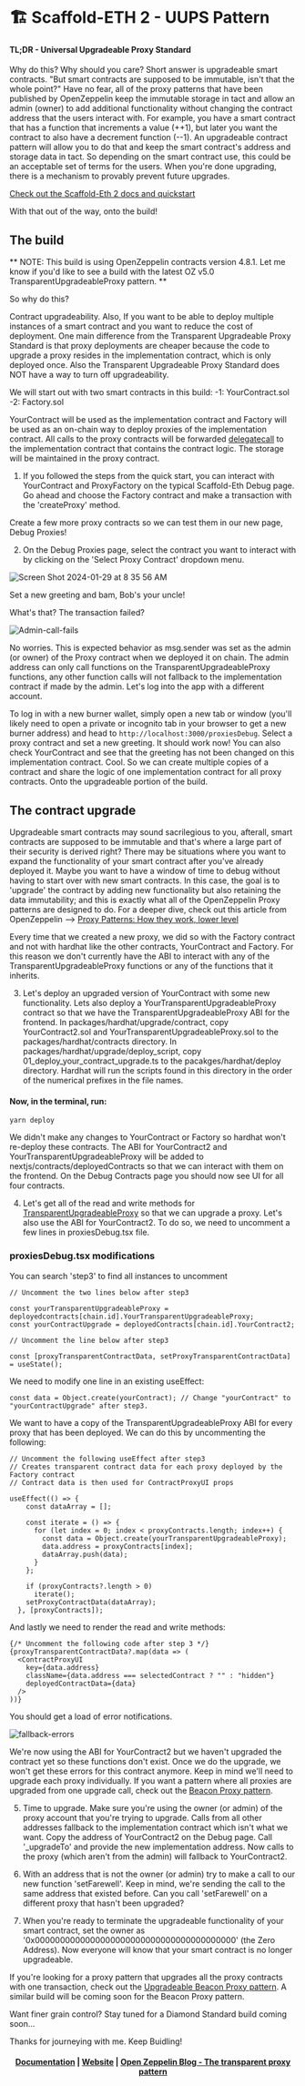 # 🏗 Scaffold-ETH 2 - UUPS Pattern

#### TL;DR - Universal Upgradeable Proxy Standard

Why do this? Why should you care? Short answer is upgradeable smart contracts. "But smart contracts are supposed to be immutable, isn't that the whole point?" Have no fear, all of the proxy patterns that have been published by OpenZeppelin keep the immutable storage in tact and allow an admin (owner) to add additional functionality without changing the contract address that the users interact with. For example, you have a smart contract that has a function that increments a value (++1), but later you want the contract to also have a decrement function (--1). An upgradeable contract pattern will allow you to do that and keep the smart contract's address and storage data in tact. So depending on the smart contract use, this could be an acceptable set of terms for the users. When you're done upgrading, there is a mechanism to provably prevent future upgrades.

[Check out the Scaffold-Eth 2 docs and quickstart](https://github.com/scaffold-eth/scaffold-eth-2/blob/main/README.md)

With that out of the way, onto the build!

## The build

** NOTE: This build is using OpenZeppelin contracts version 4.8.1. Let me know if you'd like to see a build with the latest OZ v5.0 TransparentUpgradeableProxy pattern. **

So why do this?

Contract upgradeability. Also, If you want to be able to deploy multiple instances of a smart contract and you want to reduce the cost of deployment. One main difference from the Transparent Upgradeable Proxy Standard is that proxy deployments are cheaper because the code to upgrade a proxy resides in the implementation contract, which is only deployed once. Also the Transparent Upgradeable Proxy Standard does NOT have a way to turn off upgradeability.

We will start out with two smart contracts in this build:
  -1: YourContract.sol
  -2: Factory.sol

YourContract will be used as the implementation contract and Factory will be used as an on-chain way to deploy proxies of the implementation contract. All calls to the proxy contracts will be forwarded [delegatecall](https://solidity-by-example.org/delegatecall/) to the implementation contract that contains the contract logic. The storage will be maintained in the proxy contract.

1. If you followed the steps from the quick start, you can interact with YourContract and ProxyFactory on the typical Scaffold-Eth Debug page. Go ahead and choose the Factory contract and make a transaction with the 'createProxy' method.

Create a few more proxy contracts so we can test them in our new page, Debug Proxies!

2. On the Debug Proxies page, select the contract you want to interact with by clicking on the 'Select Proxy Contract' dropdown menu.

![Screen Shot 2024-01-29 at 8 35 56 AM](https://github.com/scaffold-eth/scaffold-eth-2/assets/22818990/dc5b81ba-b212-4ef7-bb75-07cebfa0cca1)

Set a new greeting and bam, Bob's your uncle!

What's that? The transaction failed?

![Admin-call-fails](https://github.com/scaffold-eth/scaffold-eth-2/assets/22818990/a1eaeaeb-90e1-4abc-9593-1cfefdabb5a6)

No worries. This is expected behavior as msg.sender was set as the admin (or owner) of the Proxy contract when we deployed it on chain. The admin address can only call functions on the TransparentUpgradeableProxy functions, any other function calls will not fallback to the implementation contract if made by the admin. Let's log into the app with a different account.

To log in with a new burner wallet, simply open a new tab or window (you'll likely need to open a private or incognito tab in your browser to get a new burner address) and head to `http://localhost:3000/proxiesDebug`. Select a proxy contract and set a new greeting. It should work now! You can also check YourContract and see that the greeting has not been changed on this implementation contract. Cool. So we can create multiple copies of a contract and share the logic of one implementation contract for all proxy contracts. Onto the upgradeable portion of the build.

## The contract upgrade

Upgradeable smart contracts may sound sacrilegious to you, afterall, smart contracts are supposed to be immutable and that's where a large part of their security is derived right?  There may be situations where you want to expand the functionality of your smart contract after you've already deployed it. Maybe you want to have a window of time to debug without having to start over with new smart contracts. In this case, the goal is to 'upgrade' the contract by adding new functionality but also retaining the data immutability; and this is exactly what all of the OpenZeppelin Proxy patterns are designed to do. For a deeper dive, check out this article from OpenZeppelin --> [Proxy Patterns: How they work, lower level](https://blog.openzeppelin.com/proxy-patterns?utm_source=zos&utm_medium=blog&utm_campaign=transparent-proxy-pattern)

Every time that we created a new proxy, we did so with the Factory contract and not with hardhat like the other contracts, YourContract and Factory. For this reason we don't currently have the ABI to interact with any of the TransparentUpgradeableProxy functions or any of the functions that it inherits.

3. Let's deploy an upgraded version of YourContract with some new functionality. Lets also deploy a YourTransparentUpgradeableProxy contract so that we have the TransparentUpgradeableProxy ABI for the frontend. In packages/hardhat/upgrade/contract, copy YourContract2.sol and YourTransparentUpgradeableProxy.sol to the packages/hardhat/contracts directory. In packages/hardhat/upgrade/deploy_script, copy 01_deploy_your_contract_upgrade.ts to the pacakges/hardhat/deploy directory. Hardhat will run the scripts found in this directory in the order of the numerical prefixes in the file names.

#### Now, in the terminal, run:

```
yarn deploy
```

We didn't make any changes to YourContract or Factory so hardhat won't re-deploy these contracts. The ABI for YourContract2 and YourTransparentUpgradeableProxy will be added to nextjs/contracts/deployedContracts so that we can interact with them on the frontend. On the Debug Contracts page you should now see UI for all four contracts.

4. Let's get all of the read and write methods for [TransparentUpgradeableProxy](https://github.com/OpenZeppelin/openzeppelin-contracts/blob/release-v4.8/contracts/proxy/transparent/TransparentUpgradeableProxy.sol) so that we can upgrade a proxy. Let's also use the ABI for YourContract2. To do so, we need to uncomment a few lines in proxiesDebug.tsx file.

### proxiesDebug.tsx modifications

You can search 'step3' to find all instances to uncomment

```
// Uncomment the two lines below after step3

const yourTransparentUpgradeableProxy = deployedcontracts[chain.id].YourTransparentUpgradeableProxy;
const yourContractUpgrade = deployedContracts[chain.id].YourContract2;
```

```
// Uncomment the line below after step3

const [proxyTransparentContractData, setProxyTransparentContractData] = useState();
```

We need to modify one line in an existing useEffect:

```
const data = Object.create(yourContract); // Change "yourContract" to "yourContractUpgrade" after step3.
```

We want to have a copy of the TransparentUpgradeableProxy ABI for every proxy that has been deployed. We can do this by uncommenting the following:

```
// Uncomment the following useEffect after step3
// Creates transparent contract data for each proxy deployed by the Factory contract
// Contract data is then used for ContractProxyUI props

useEffect(() => {
    const dataArray = [];

    const iterate = () => {
      for (let index = 0; index < proxyContracts.length; index++) {
        const data = Object.create(yourTransparentUpgradeableProxy);
        data.address = proxyContracts[index];
        dataArray.push(data);
      }
    };

    if (proxyContracts?.length > 0)
      iterate();
    setProxyContractData(dataArray);
  }, [proxyContracts]);
```

And lastly we need to render the read and write methods:

```
{/* Uncomment the following code after step 3 */}
{proxyTransparentContractData?.map(data => (
  <ContractProxyUI
    key={data.address}
    className={data.address === selectedContract ? "" : "hidden"}
    deployedContractData={data}
  />
))}
```

You should get a load of error notifications.

![fallback-errors](https://github.com/scaffold-eth/scaffold-eth-2/assets/22818990/894da216-5719-4d55-aebe-cad1e5a9069b)


We're now using the ABI for YourContract2 but we haven't upgraded the contract yet so these functions don't exist. Once we do the upgrade, we won't get these errors for this contract anymore. Keep in mind we'll need to upgrade each proxy individually. If you want a pattern where all proxies are upgraded from one upgrade call, check out the [Beacon Proxy pattern](https://blog.openzeppelin.com/the-state-of-smart-contract-upgrades#beacons).

5. Time to upgrade. Make sure you're using the owner (or admin) of the proxy account that you're trying to upgrade. Calls from all other addresses fallback to the implementation contract which isn't what we want. Copy the address of YourContract2 on the Debug page. Call '_upgradeTo' and provide the new implementation address. Now calls to the proxy (which aren't from the admin) will fallback to YourContract2.

6. With an address that is not the owner (or admin) try to make a call to our new function 'setFarewell'. Keep in mind, we're sending the call to the same address that existed before. Can you call 'setFarewell' on a different proxy that hasn't been upgraded?

7. When you're ready to terminate the upgradeable functionality of your smart contract, set the owner as '0x0000000000000000000000000000000000000000' (the Zero Address). Now everyone will know that your smart contract is no longer upgradeable.


If you're looking for a proxy pattern that upgrades all the proxy contracts with one transaction, check out the [Upgradeable Beacon Proxy pattern](https://blog.openzeppelin.com/blog/the-state-of-smart-contract-upgrades#beacons). A similar build will be coming soon for the Beacon Proxy pattern.

Want finer grain control? Stay tuned for a Diamond Standard build coming soon...

Thanks for journeying with me. Keep Buidling!


<h4 align="center">
  <a href="https://docs.scaffoldeth.io">Documentation</a> |
  <a href="https://scaffoldeth.io">Website</a> |
  <a href="https://blog.openzeppelin.com/the-transparent-proxy-pattern">Open Zeppelin Blog - The transparent proxy pattern</a>
</h4>


